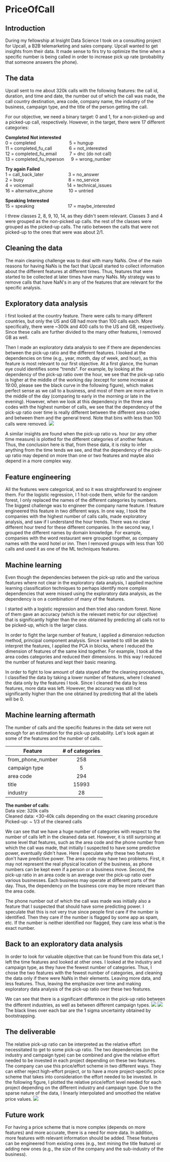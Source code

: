 # PriceOfCall


## Introduction
During my fellowship at Insight Data Science I took on a consulting project for Upcall,
a B2B telemarketing and sales company. Upcall wanted to get insights from their data. It made sense to 
firs try to optimize the time when a specific number is being called in order to increase pick up rate (probability 
that someone answers the phone).


## The data 
Upcall sent to me about 320k calls with the following features: the call id, duration, and time and date, the number out of which the call was made, the call country destination, area code, company name, the industry of the business, campaign type, and the title of the person getting the call. 

For our objective, we need a binary target: 0 and 1, for a non-picked-up and a picked-up call, respectively. However, in the target, there were 17 different categories:

**Completed**                  **Not interested**  
0 = completed  &emsp;&emsp;&emsp;&emsp;&emsp;&emsp;&emsp;   5 = hungup  
11 = completed_fu_call  &emsp;&emsp;&emsp;&nbsp;       6 = not_interested  
12 = completed_fu_email &emsp;&emsp;&nbsp;       7 = dnc (do not call)  
13 = completed_fu_inperson &emsp;    9 = wrong_number

**Try again**                  **Failed**  
1 = call_back_later  &emsp;&emsp;&emsp;&emsp;&emsp;          3 = no_answer  
2 = busy  &emsp;&emsp;&emsp;&emsp;&emsp;&emsp;&emsp;&emsp;&emsp;&ensp;    8 = no_service  
4 = voicemail   &emsp;&emsp;&emsp;&emsp;&emsp;&emsp;&emsp;          14 = technical_issues  
16 = alternative_phone &emsp;&emsp;&emsp;        10 =  untried 

**Speaking**                   **Interested**  
15 = speaking   &emsp;&emsp;&emsp;&emsp;&emsp;&emsp;&emsp;             17 = maybe_interested 

I threw classes 2, 8, 9, 10, 14, as they didn't seem relevant. Classes 3 and 4 were grouped as the non-picked up calls. the rest of the classes were grouped as the picked-up calls. The ratio between the calls that were not picked-up to the ones that were was about 2/1. 

## Cleaning the data

The main cleaning challenge was to deal with many NaNs. One of the main reasons for having NaNs is the fact that Upcall started to collect information about the different features at different times. Thus, features that were started to be collected at later times have many NaNs. My strategy was to remove calls that have NaN's in any of the features that are relevant for the specific analysis.

## Exploratory data analysis 

I first looked at the country feature. There were calls to many different countries, but only the US and GB had more than 100 calls each. More specifically, there were ~300k and 400 calls to the US and GB, respectively. Since these calls are further divided to the many other features, I removed GB as well.  

Then I made an exploratory data analysis to see if there are dependencies between the pick-up ratio and the different features. I looked at the dependencies on time (e.g., year, month, day of week, and hour), as this feature is most relevant to our first objective. At a first glance, the human eye could identifies some "trends". For example, by looking at the dependency of the pick-up ratio over the hour, we see that the pick-up ratio is higher at the middle of the working day (except for some increase at 19:00, please see the black curve in the following figure), which makes perfect sense as we call to a business, and most of them are more active in the middle of the day (comparing to early in the morning or late in the evening). However, when we look at this dependency in the three area codes with the highest number of calls, we see that the dependency of the pick-up ratio over time is really different between the different area codes and between them and the general trend. Note that bins with less than 100 calls were removed. 
![](https://github.com/Doron-L/PriceOfCall/blob/master/pickup_ratio_vs_hour_diff_area_codes_png)

A similar insights are found when the pick-up ratio vs. hour (or any other time measure) is plotted for the different categories of another feature. Thus, the conclusion here is that, from these data, it is risky to infer anything from the time tends we see, and that the dependency of the pick-up ratio may depend on more than one or two features and maybe also depend in a more complex way.

## Feature engineering

All the features were categorical, and so it was straightforward to engineer them. For the logistic regression, I 1 hot-code them, while for the random forest, I only replaced the names of the different categories by numbers. The biggest challenge was to engineer the company name feature. I feature engineered this feature in two different ways. In one way, I took the companies with the highest number of calls calls, made exploratory analysis, and saw if I understand the hour trends. There was no clear different hour trend for these different companies. In the second way, I grouped the different names by domain knowledge. For example, companies with the word restaurant were grouped together, as company names with the word hotel or inn. Then I removed groups with less than 100 calls and used it as one of the ML techniques features. 

## Machine learning
Even though the dependencies between the pick-up ratio and the various features where not clear in the exploratory data analysis, I applied machine learning classification techniques to perhaps identify more complex dependencies that were missed using the exploratory data analysis, as the dependency is on a combination of many of the features. 

I started with a logistic regression and then tried also random forest. None of them gave an accuracy (which is the relevant metric for our objective) that is significantly higher than the one obtained by predicting all calls not to be picked-up, which is the larger class.

In order to fight the large number of feature, I applied a dimension reduction method, principal component analysis. Since I wanted to still be able to interpret the features, I applied the PCA in blocks, where I reduced the dimension of features of the same kind together. For example, I took all the area codes categories and reduced their dimensions. In this way I reduced the number of features and kept their basic meaning.  

In order to fight to low amount of data stayed after the cleaning procedures, I classified the data by taking a lower number of features, where I cleaned the data only by the features I took. Since I cleaned the data by less features, more data was left. However, the accuracy was still not significantly higher than the one obtained by predicting that all the labels will be 0.


## Machine learning aftermath

The number of calls and the specific features in the data set were not enough for an estimation for the pick-up probability. Let's look again at some of the features and the number of calls.  

| Feature        | \# of categories| 
| ---------------|:--------------:| 
| from_phone_number      | 258            | 
| campaign type  | 5              | 
| area code      | 294            |  
| title          | 15993          |  
| industry       | 28             |  


**The number of calls**:  
Data size: 320k calls  
Cleaned data:  <30-40k calls depending on the exact cleaning procedure  
Picked-up: ~ 1/3 of the cleaned calls  
   
We can see that we have a huge number of categories with respect to the number of calls left in the cleaned data set. However, it is still surprising at some level that features, such as the area code and the phone number from which the call was made, that initially I suspected to have some predictive power, eventually didn't have. Here I  speculate why these two features don't have predictive power. The area code may have two problems. First, it may not represent the real physical location of the business, as phone numbers can be kept even if a person or a business move. Second, the pick-up ratio in 
an area code is an average over the pick-up ratio over various businesses. Each business may operate at different parts of the day. Thus, the dependency on the business core may be more relevant than the area code.

The phone number out of which the call was made was initially also a feature that I suspected that should
have some predicting power. I speculate that this is not very true since people first care if the 
number is identified. Then they care if the number is flagged by some app as spam, etc. If the number is
neither identified nor flagged, they care less what is the exact number.

## Back to an exploratory data analysis

In order to look for valuable objective that can be found from this data set, I left the time features and looked at other ones. I looked at the industry and campaign type, as they have the fewest number of categories.  Thus, I chose the two features with the fewest number of categories, and cleaning the data only if there were NaNs in their elements. Leaving more data, and less features. Thus, leaving the emphasize over time and making exploratory data analysis of the pick-up ratio over these two features.

We can see that there is a significant difference in the pick-up ratio between the different industries, as well as between different campaign types.
![](https://github.com/Doron-L/PriceOfCall/blob/master/pickup_ratio_vs_industry_png)
![](https://github.com/Doron-L/PriceOfCall/blob/master/pickup_ratio_vs_campaign_type_png)
The black lines over each bar are the 1 sigma uncertainty obtained by bootstrapping. 

## The deliverable
The relative pick-up ratio can be interpreted as the relative effort necessitated to get to some pick-up ratio. The two dependencies (on the industry and campaign type) can be combined and give the relative effort needed to be invested in each project depending on these two features. The company can use this price/effort scheme in two different ways. They can either reject high-effort project, or to have a more project-specific price scheme that takes into consideration the effort needed to be invested. In the following figure, I plotted the relative price/effort level needed for each project depending on the different industry and campaign type. Due to the sparse nature of the data, I linearly interpolated and smoothed the relative price values.
![](https://github.com/Doron-L/PriceOfCall/blob/master/price_smoothed_vs_industry_n_campaign_type_png)

## Future work

For having a price scheme that is more complex (depends on more features) and more accurate, there is a need for more data. In addition, more features with relevant information should be added. These features can be engineered from existing ones (e.g., text mining the title feature) or adding new ones (e.g., the size of the company and the sub-industry of the business).


